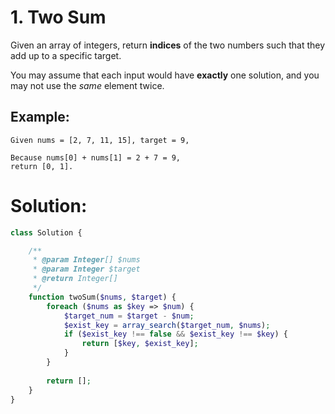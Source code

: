 # 1. Two Sum

Given an array of integers, return **indices** of the two numbers such that they add up to a specific target.

You may assume that each input would have **exactly** one solution, and you may not use the *same* element twice.

## Example:
~~~
Given nums = [2, 7, 11, 15], target = 9,

Because nums[0] + nums[1] = 2 + 7 = 9,
return [0, 1].
~~~

# Solution:
~~~PHP
class Solution {

    /**
     * @param Integer[] $nums
     * @param Integer $target
     * @return Integer[]
     */
    function twoSum($nums, $target) {
        foreach ($nums as $key => $num) {
            $target_num = $target - $num;
            $exist_key = array_search($target_num, $nums);
            if ($exist_key !== false && $exist_key !== $key) {
                return [$key, $exist_key];
            }
        }
        
        return [];
    }
}
~~~